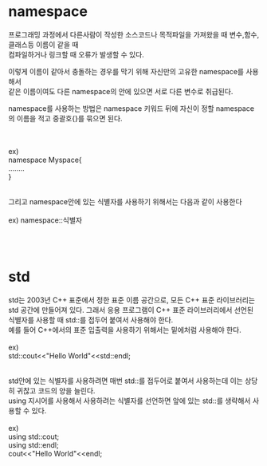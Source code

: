 namespace
===========
프로그래밍 과정에서 다른사람이 작성한 소스코드나 목적파일을 가져왔을 때 변수,함수,클래스등 이름이 같을 때  
컴파일하거나 링크할 때 오류가 발생할 수 있다.  
  
이렇게 이름이 같아서 충돌하는 경우를 막기 위해 자신만의 고유한 namespace를 사용해서  
같은 이름이여도 다른 namespace의 안에 있으면 서로 다른 변수로 취급된다.
  
namespace를 사용하는 방법은 namespace 키워드 뒤에 자신이 정할 namespace의 이름을 적고 중괄호{}를 묶으면 된다.<br><br><br>


ex)<br>
namespace Myspace{<br>
........<br>
}<br><br>

그리고 namespace안에 있는 식별자를 사용하기 위해서는 다음과 같이 사용한다  
<br>
ex) namespace::식별자  


<br><br>


std
=================
std는 2003년 C++ 표준에서 정한 표준 이름 공간으로, 모든 C++ 표준 라이브러리는 std 공간에 만들어져 있다.
그래서 응용 프로그램이 C++ 표준 라이브러리에서 선언된 식별자를 사용할 때 std::를 접두어 붙여서 사용해야 한다.  
예를 들어 C++에서의 표준 입출력을 사용하기 위해서는 밑에처럼 사용해야 한다.  
<br>
ex)<br>
std::cout<<"Hello World"<<std::endl; 
<br><br>

std안에 있는 식별자를 사용하려면 매번 std::를 접두어로 붙여서 사용하는데 이는 상당히 귀찮고 코드의 양을 늘린다.  
using 지시어를 사용해서 사용하려는 식별자를 선언하면 앞에 있는 std::를 생략해서 사용할 수 있다.  
<br>
ex)<br>
using std::cout;<br>
using std::endl;<br>
cout<<"Hello World"<<endl;<br>
